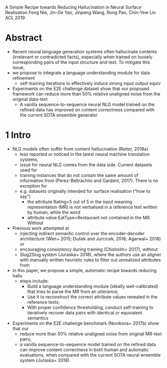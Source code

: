 A Simple Recipe towards Reducing Hallucination in Neural Surface Realisation
Feng Nie, Jin-Ge Yao, Jinpeng Wang, Rong Pan, Chin-Yew Lin
    ACL 2019

# Abstract

* Recent neural language generation systems often hallucinate contents
  (irrelevant or contradicted facts),
  especially when trained on loosely corresponding pairs of the input structure
  and text. To mitigate this issue,
* we propose to integrate a language understanding module for data refinement
  * self-training iterations to effectively induce strong input output equiv
* Experiments on the E2E challenge dataset show that our proposed framework can
  reduce more than 50% relative unaligned noise from the original data-text
  * A vanilla sequence-to-sequence neural NLG model trained on the refined data
    has improved on content correctness
    compared with the current SOTA ensemble generator

# 1 Intro

* NLG models often suffer from content hallucination (Reiter, 2018a)
  * less reported or noticed in the latest neural machine translation systems,
  * issue for neural NLG comes from the data side. Current datasets used for
  * training instances that do not contain the same amount of information from
    (Perez-Beltrachini and Gardent, 2017). There is no exception for
  * e.g. datasets  originally intended for surface realisation (“how to say”)
    * the attribute Rating=5 out of 5 in the input meaning representation (MR)
      is not verbalised in a reference text written by human, while the word
    * attribute value EatType=Restaurant not contained in the MR. Without
* Previous work attempted at
  * injecting indirect semantic control over the encoder-decoder architecture
  (Wen+ 2015; Dušek and Jurcicek, 2016; Agarwal+ 2018) or
  * encouraging consistency during training (Chisholm+ 2017), without
  * Slug2Slug system (Juraska+ 2018), where the authors use an aligner with
    manually written heuristic rules to filter out unrealized attributes from
* In this paper, we propose a simple, automatic recipe towards reducing hallu
  * steps include:
    * Build a language understanding module (ideally well-calibrated) that tries
      to parse the MR from an utterance;
    * Use it to reconstruct the correct attribute values revealed in the
      reference texts;
    * With proper confidence thresholding, conduct self-training to iteratively
      recover data pairs with identical or equivalent semantics
* Experiments on the E2E challenge benchmark (Novikova+ 2017b) show that our
  * reduce more than 50% relative unaligned noise from original MR-text pairs,
  * a vanilla sequence-to-sequence model trained on the refined data can improve
    content correctness in both human and automatic evaluations, when compared
    with the current SOTA neural ensemble system (Juraska+ 2018)
